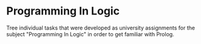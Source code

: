 # Programming In Logic
Tree individual tasks that were developed as university assignments for the subject "Programming In Logic" in order to get familiar with Prolog.
